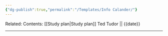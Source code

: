 ```yaml
---
{"dg-publish":true,"permalink":"/Templates/Info Calander/"}
---
```


Related:
Contents: [[Study plan\|Study plan]]
Ted Tudor || {{date}}
***
